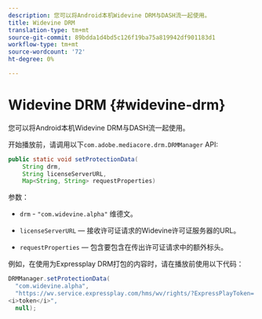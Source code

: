 ```yaml
---
description: 您可以将Android本机Widevine DRM与DASH流一起使用。
title: Widevine DRM
translation-type: tm+mt
source-git-commit: 89bdda1d4bd5c126f19ba75a819942df901183d1
workflow-type: tm+mt
source-wordcount: '72'
ht-degree: 0%

---
```



# Widevine DRM {#widevine-drm}

您可以将Android本机Widevine DRM与DASH流一起使用。

开始播放前，请调用以下`com.adobe.mediacore.drm.DRMManager` API:

```java
public static void setProtectionData( 
    String drm,  
    String licenseServerURL,   
    Map<String, String> requestProperties)
```

参数：

* `drm` - `"com.widevine.alpha"` 维德文。

* `licenseServerURL`  — 接收许可证请求的Widevine许可证服务器的URL。
* `requestProperties`  — 包含要包含在传出许可证请求中的额外标头。

例如，在使用为Expressplay DRM打包的内容时，请在播放前使用以下代码：

```java
DRMManager.setProtectionData( 
  "com.widevine.alpha",  
  "https://wv.service.expressplay.com/hms/wv/rights/?ExpressPlayToken= 
<i>token</i>",  
  null); 
```

